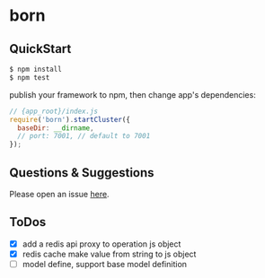 # born



## QuickStart

```bash
$ npm install
$ npm test
```

publish your framework to npm, then change app's dependencies:

```js
// {app_root}/index.js
require('born').startCluster({
  baseDir: __dirname,
  // port: 7001, // default to 7001
});

```

## Questions & Suggestions

Please open an issue [here](https://github.com/eggjs/egg/issues).

## ToDos

- [x] add a redis api proxy to operation js object
- [x] redis cache make value from string to js object
- [ ] model define, support base model definition